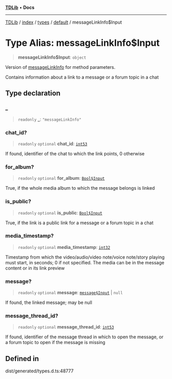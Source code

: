 [**TDLib**](../../../../../../README.md) • **Docs**

***

[TDLib](../../../../../../modules.md) / [index](../../../../../README.md) / [types](../../../README.md) / [default](../README.md) / messageLinkInfo$Input

# Type Alias: messageLinkInfo$Input

> **messageLinkInfo$Input**: `object`

Version of [messageLinkInfo](messageLinkInfo-1.md) for method parameters.

Contains information about a link to a message or a forum topic in a chat

## Type declaration

### \_

> `readonly` **\_**: `"messageLinkInfo"`

### chat\_id?

> `readonly` `optional` **chat\_id**: [`int53`](int53-1.md)

If found, identifier of the chat to which the link points, 0 otherwise

### for\_album?

> `readonly` `optional` **for\_album**: [`Bool$Input`](Bool$Input.md)

True, if the whole media album to which the message belongs is linked

### is\_public?

> `readonly` `optional` **is\_public**: [`Bool$Input`](Bool$Input.md)

True, if the link is a public link for a message or a forum topic in a chat

### media\_timestamp?

> `readonly` `optional` **media\_timestamp**: [`int32`](int32-1.md)

Timestamp from which the video/audio/video note/voice note/story playing must start, in seconds; 0 if not specified. The media can be in the message content or in its link preview

### message?

> `readonly` `optional` **message**: [`message$Input`](message$Input-1.md) \| `null`

If found, the linked message; may be null

### message\_thread\_id?

> `readonly` `optional` **message\_thread\_id**: [`int53`](int53-1.md)

If found, identifier of the message thread in which to open the message, or a forum topic to open if the message is missing

## Defined in

dist/generated/types.d.ts:48777
